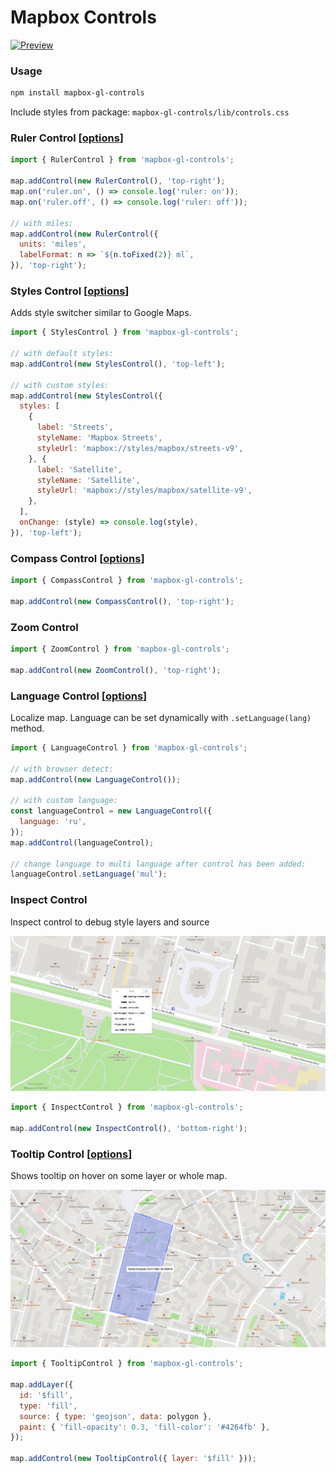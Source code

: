 # Mapbox Controls

[![Preview](./docs/map.png)](https://bravecow.github.io/mapbox-gl-controls/)

### Usage

```bash
npm install mapbox-gl-controls
```

Include styles from package: `mapbox-gl-controls/lib/controls.css`

### Ruler Control [[options](https://github.com/bravecow/mapbox-gl-controls/blob/master/src/RulerControl/RulerControl.ts#L19)]

```javascript
import { RulerControl } from 'mapbox-gl-controls';

map.addControl(new RulerControl(), 'top-right');
map.on('ruler.on', () => console.log('ruler: on'));
map.on('ruler.off', () => console.log('ruler: off'));

// with miles:
map.addControl(new RulerControl({
  units: 'miles',
  labelFormat: n => `${n.toFixed(2)} ml`,
}), 'top-right');
```

### Styles Control [[options](https://github.com/bravecow/mapbox-gl-controls/blob/master/src/StylesControl/StylesControl.ts#L5)]

Adds style switcher similar to Google Maps.

```javascript
import { StylesControl } from 'mapbox-gl-controls';

// with default styles:
map.addControl(new StylesControl(), 'top-left');

// with custom styles:
map.addControl(new StylesControl({
  styles: [
    {
      label: 'Streets',
      styleName: 'Mapbox Streets',
      styleUrl: 'mapbox://styles/mapbox/streets-v9',
    }, {
      label: 'Satellite',
      styleName: 'Satellite',
      styleUrl: 'mapbox://styles/mapbox/satellite-v9',
    },
  ],
  onChange: (style) => console.log(style),
}), 'top-left');
```

### Compass Control [[options](https://github.com/bravecow/mapbox-gl-controls/blob/master/src/CompassControl/CompassControl.ts#L5)]

```javascript
import { CompassControl } from 'mapbox-gl-controls';

map.addControl(new CompassControl(), 'top-right');
```

### Zoom Control

```javascript
import { ZoomControl } from 'mapbox-gl-controls';

map.addControl(new ZoomControl(), 'top-right');
```

### Language Control [[options](https://github.com/bravecow/mapbox-gl-controls/blob/master/src/LanguageControl/LanguageControl.ts#L7)]

Localize map. Language can be set dynamically with `.setLanguage(lang)` method.

```javascript
import { LanguageControl } from 'mapbox-gl-controls';

// with browser detect:
map.addControl(new LanguageControl());

// with custom language:
const languageControl = new LanguageControl({
  language: 'ru',
});
map.addControl(languageControl);

// change language to multi language after control has been added:
languageControl.setLanguage('mul');
```

### Inspect Control

Inspect control to debug style layers and source

![Inspect Control](./docs/inspect.png)

```javascript
import { InspectControl } from 'mapbox-gl-controls';

map.addControl(new InspectControl(), 'bottom-right');
```

### Tooltip Control [[options](https://github.com/bravecow/mapbox-gl-controls/blob/master/src/TooltipControl/TooltipControl.ts#L4)]

Shows tooltip on hover on some layer or whole map.

![Tooltip Control](./docs/tooltip.png)

```javascript
import { TooltipControl } from 'mapbox-gl-controls';

map.addLayer({
  id: '$fill',
  type: 'fill',
  source: { type: 'geojson', data: polygon },
  paint: { 'fill-opacity': 0.3, 'fill-color': '#4264fb' },
});

map.addControl(new TooltipControl({ layer: '$fill' }));
```
